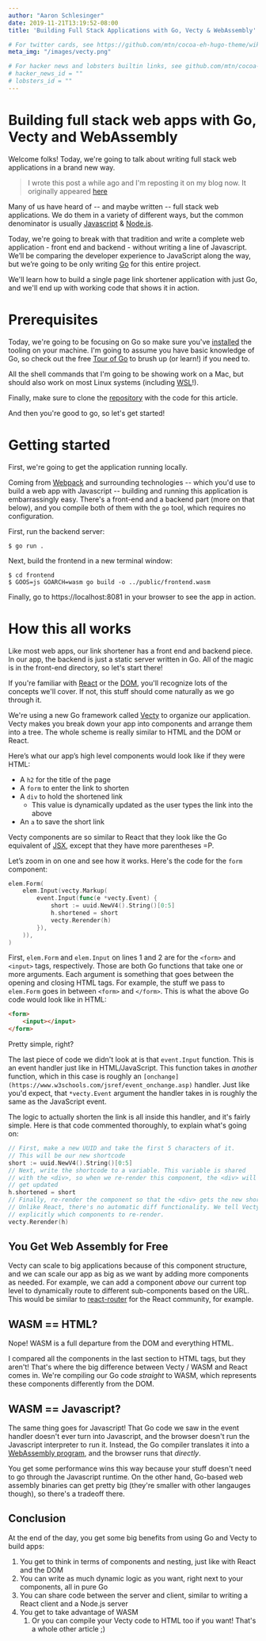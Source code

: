 ```yaml
---
author: "Aaron Schlesinger"
date: 2019-11-21T13:19:52-08:00
title: 'Building Full Stack Applications with Go, Vecty & WebAssembly'

# For twitter cards, see https://github.com/mtn/cocoa-eh-hugo-theme/wiki/Twitter-cards
meta_img: "/images/vecty.png"

# For hacker news and lobsters builtin links, see github.com/mtn/cocoa-eh-hugo-theme/wiki/Social-Links
# hacker_news_id = ""
# lobsters_id = ""
---
```



# Building full stack web apps with Go, Vecty and WebAssembly

Welcome folks! Today, we're going to talk about writing full stack web applications in a brand new way.

>I wrote this post a while ago and I'm reposting it on my blog now. It originally appeared [here](https://blog.logrocket.com/building-full-stack-web-apps-with-go-vecty-and-webassembly/)

Many of us have heard of -- and maybe written -- full stack web applications. We do them in a variety of different ways, but the common denominator is usually [Javascript](https://developer.mozilla.org/en-US/docs/Web/javascript) & [Node.js](https://nodejs.org/en/).

Today, we're going to break with that tradition and write a complete web application - front end and backend - without writing a line of Javascript. We’ll be comparing the developer experience to JavaScript along the way, but we’re going to be only writing [Go](https://golang.org) for this entire project.

We'll learn how to build a single page link shortener application with just Go, and we'll end up with working code that shows it in action.

# Prerequisites

Today, we're going to be focusing on Go so make sure you've [installed](https://golang.org/dl/) the tooling on your machine. I'm going to assume you have basic knowledge of Go, so check out the free [Tour of Go](https://tour.golang.org) to brush up (or learn!) if you need to.

All the shell commands that I'm going to be showing work on a Mac, but should also work on most Linux systems (including [WSL](https://docs.microsoft.com/en-us/windows/wsl/about)!).

Finally, make sure to clone the [repository](https://github.com/arschles/vectyshortener) with the code for this article.

And then you're good to go, so let's get started!

# Getting started 

First, we're going to get the application running locally.

Coming from [Webpack](https://webpack.js.org/) and surrounding technologies -- which you'd use to build a web app with Javascript -- building and running this application is embarrassingly easy. There's a front-end and a backend part (more on that below), and you compile both of them with the `go` tool, which requires no configuration.

First, run the backend server:

```console
$ go run .
```

Next, build the frontend in a new terminal window:

```console
$ cd frontend
$ GOOS=js GOARCH=wasm go build -o ../public/frontend.wasm
```

Finally, go to https://localhost:8081 in your browser to see the app in action.

# How this all works

Like most web apps, our link shortener has a front end and backend piece. In our app, the backend is just a static server written in Go. All of the magic is in the front-end directory, so let's start there!

If you're familiar with [React](https://reactjs.org) or the [DOM](https://www.w3.org/TR/WD-DOM/introduction.html), you'll recognize lots of the concepts we'll cover. If not, this stuff should come naturally as we go through it.

We're using a new Go framework called [Vecty](https://github.com/gopherjs/vecty) to organize our application. Vecty makes you break down your app into components and arrange them into a tree. The whole scheme is really similar to HTML and the DOM or React.

Here’s what our app’s high level components would look like if they were HTML:

- A `h2` for the title of the page
- A `form` to enter the link to shorten
- A `div` to hold the shortened link
    - This value is dynamically updated as the user types the link into the above
- An `a` to save the short link

Vecty components are so similar to React that they look like the Go equivalent of [JSX](https://reactjs.org/docs/introducing-jsx.html), except that they have more parentheses =P.

Let’s zoom in on one and see how it works. Here's the code for the `form` component:

```go
elem.Form(
    elem.Input(vecty.Markup(
        event.Input(func(e *vecty.Event) {
            short := uuid.NewV4().String()[0:5]
            h.shortened = short
            vecty.Rerender(h)
        }),
    )),
)
```

First, `elem.Form` and `elem.Input` on lines 1 and 2 are for the `<form>` and `<input>` tags, respectively. Those are both Go functions that take one or more arguments. Each argument is something that goes between the opening and closing HTML tags. For example, the stuff we pass to `elem.Form` goes in between `<form>` and `</form>`. This is what the above Go code would look like in HTML:


```html
<form>
    <input></input>
</form>
```

Pretty simple, right?

The last piece of code we didn't look at is that `event.Input` function. This is an event handler just like in HTML/JavaScript. This function takes in *another* function, which in this case is roughly an `[onchange](https://www.w3schools.com/jsref/event_onchange.asp)` handler. Just like you'd expect, that `*vecty.Event` argument the handler takes in is roughly the same as the JavaScript event.

The logic to actually shorten the link is all inside this handler, and it's fairly simple. Here is that code commented thoroughly, to explain what's going on:

```go
// First, make a new UUID and take the first 5 characters of it.
// This will be our new shortcode
short := uuid.NewV4().String()[0:5]
// Next, write the shortcode to a variable. This variable is shared
// with the <div>, so when we re-render this component, the <div> will
// get updated
h.shortened = short
// Finally, re-render the component so that the <div> gets the new shortcode.
// Unlike React, there's no automatic diff functionality. We tell Vecty
// explicitly which components to re-render.
vecty.Rerender(h)
```

## You Get Web Assembly for Free 

Vecty can scale to big applications because of this component structure, and we can scale our app as big as we want by adding more components as needed. For example, we can add a component *above* our current top level to dynamically route to different sub-components based on the URL. This would be similar to [react-router](https://github.com/ReactTraining/react-router) for the React community, for example.

## WASM == HTML?

Nope! WASM is a full departure from the DOM and everything HTML.

I compared all the components in the last section to HTML tags, but they aren't! That's where the big difference between Vecty / WASM and React comes in. We're compiling our Go code *straight* to WASM, which represents these components differently from the DOM.

## WASM == Javascript?

The same thing goes for Javascript! That Go code we saw in the event handler doesn't ever turn into Javascript, and the browser doesn't run the Javascript interpreter to run it. Instead, the Go compiler translates it into a [WebAssembly program](https://en.wikipedia.org/wiki/WebAssembly#Wasm_program), and the browser runs that _directly_.

You get some performance wins this way because your stuff doesn't need to go through the Javascript runtime. On the other hand, Go-based web assembly binaries can get pretty big (they're smaller with other langauges though), so there's a tradeoff there.

## Conclusion 

At the end of the day, you get some big benefits from using Go and Vecty to build apps:


1. You get to think in terms of components and nesting, just like with React and the DOM
2. You can write as much dynamic logic as you want, right next to your components, all in pure Go
3. You can share code between the server and client, similar to writing a React client and a Node.js server
4. You get to take advantage of WASM
    1. Or you can compile your Vecty code to HTML too if you want! That's a whole other article ;)

